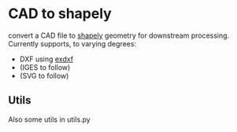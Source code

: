 # CAD to shapely
convert a CAD file to [shapely](https://pypi.org/project/Shapely/) geometry for downstream processing.
Currently supports, to varying degrees:
- DXF using [exdxf](https://pypi.org/project/ezdxf/)
- (IGES to follow)
- (SVG to follow)

## Utils
Also some utils in utils.py



